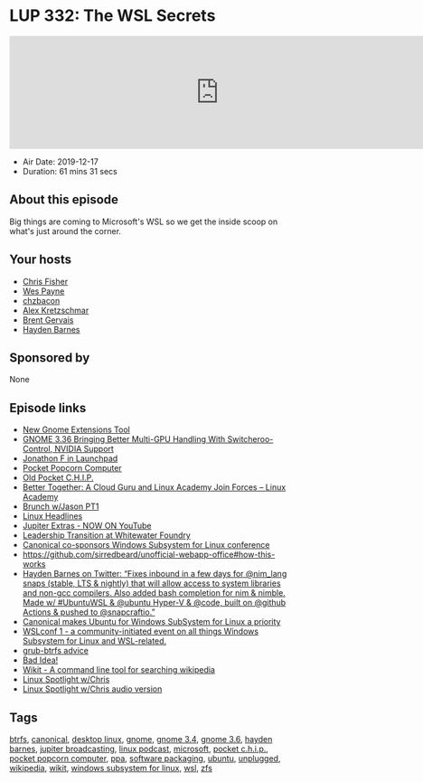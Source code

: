 # LUP 332: The WSL Secrets

<iframe src="https://player.fireside.fm/v2/RUkczH-V+yJ1oXLrF?theme=dark" width="740" height="200" frameborder="0" scrolling="no"></iframe>

* Air Date: 2019-12-17
* Duration: 61 mins 31 secs

## About this episode

Big things are coming to Microsoft's WSL so we get the inside scoop on what's just around the corner.

## Your hosts
* [Chris Fisher](https://linuxunplugged.com/hosts/chrislas)
* [Wes Payne](https://linuxunplugged.com/hosts/wes)
* [chzbacon](https://linuxunplugged.com/hosts/chzbacon)
* [Alex Kretzschmar](https://linuxunplugged.com/guests/alexktz)
* [Brent Gervais](https://linuxunplugged.com/guests/brentgervais)
* [Hayden Barnes](https://linuxunplugged.com/guests/haydenbarnes)

## Sponsored by

None



## Episode links

  * [New Gnome Extensions Tool](https://blogs.gnome.org/shell-dev/2019/11/22/a-review-of-gnome-shell-mutter-3-34/ "New Gnome Extensions Tool")
  * [GNOME 3.36 Bringing Better Multi-GPU Handling With Switcheroo-Control, NVIDIA Support](https://www.phoronix.com/scan.php?page=news_item&px=GNOME-3.36-Better-Dual-GPU "GNOME 3.36 Bringing Better Multi-GPU Handling With Switcheroo-Control, NVIDIA Support")
  * [Jonathon F in Launchpad](https://launchpad.net/~jonathonf "Jonathon F in Launchpad")
  * [Pocket Popcorn Computer](https://pocket.popcorncomputer.com/ "Pocket Popcorn Computer")
  * [Old Pocket C.H.I.P.](https://shop.pocketchip.co/collections/frontpage/products/pocket-c-h-i-p-new "Old Pocket C.H.I.P.")
  * [Better Together: A Cloud Guru and Linux Academy Join Forces – Linux Academy](https://linuxacademy.com/news/press-release/acloudguru/ "Better Together: A Cloud Guru and Linux Academy Join Forces – Linux Academy")
  * [Brunch w/Jason PT1](https://extras.show/40 "Brunch w/Jason PT1")
  * [Linux Headlines](https://linuxheadlines.show/ "Linux Headlines")
  * [Jupiter Extras - NOW ON YouTube](https://www.youtube.com/channel/UCkZKIGkCwEVupUDmVs3cRXA/videos "Jupiter Extras - NOW ON YouTube")
  * [Leadership Transition at Whitewater Foundry](https://www.whitewaterfoundry.com/blog/2019/10/6/transition-at-whitewater-foundry "Leadership Transition at Whitewater Foundry")
  * [Canonical co-sponsors Windows Subsystem for Linux conference](https://www.zdnet.com/article/canonical-co-sponsors-windows-subsystem-for-linux-conference/ "Canonical co-sponsors Windows Subsystem for Linux conference")
  * <https://github.com/sirredbeard/unofficial-webapp-office#how-this-works>
  * [Hayden Barnes on Twitter: “Fixes inbound in a few days for @nim_lang snaps (stable, LTS & nightly) that will allow access to system libraries and non-gcc compilers. Also added bash completion for nim & nimble. Made w/ #UbuntuWSL & @ubuntu Hyper-V & @code, built on @github Actions & pushed to @snapcraftio.”](https://twitter.com/unixterminal/status/1204522751974891526 "Hayden Barnes on Twitter: “Fixes inbound in a few days for @nim_lang snaps \(stable, LTS & nightly\) that will allow access to system libraries and non-gcc compilers. Also added bash completion for nim & nimble. Made w/ #UbuntuWSL & @ubuntu Hyper-V & @code, built on @github Actions & pushed to @snapcraftio.”")
  * [Canonical makes Ubuntu for Windows SubSystem for Linux a priority](https://www.zdnet.com/article/canonical-makes-ubuntu-for-windows-subsystem-for-linux-a-priority/ "Canonical makes Ubuntu for Windows SubSystem for Linux a priority")
  * [WSLconf 1 - a community-initiated event on all things Windows Subsystem for Linux and WSL-related.](https://www.wslconf.dev/ "WSLconf 1 - a community-initiated event on all things Windows Subsystem for Linux and WSL-related.")
  * [grub-btrfs advice](https://slexy.org/view/s21Q5YBFKj "grub-btrfs advice")
  * [Bad Idea!](https://www.reddit.com/r/linuxunplugged/comments/e98g0t/apt_install_archlinux_linux_unplugged/ "Bad Idea!")
  * [Wikit - A command line tool for searching wikipedia](https://github.com/KorySchneider/wikit "Wikit - A command line tool for searching wikipedia")
  * [Linux Spotlight w/Chris](https://www.youtube.com/watch?v=0eWfV8ZRnBw "Linux Spotlight w/Chris")
  * [Linux Spotlight w/Chris audio version](https://linuxspotlight.fireside.fm/ "Linux Spotlight w/Chris audio version")



## Tags

[btrfs](https://linuxunplugged.com/tags/btrfs), [canonical](https://linuxunplugged.com/tags/canonical), [desktop linux](https://linuxunplugged.com/tags/desktop%20linux), [gnome](https://linuxunplugged.com/tags/gnome), [gnome 3.4](https://linuxunplugged.com/tags/gnome%203.4), [gnome 3.6](https://linuxunplugged.com/tags/gnome%203.6), [hayden barnes](https://linuxunplugged.com/tags/hayden%20barnes), [jupiter broadcasting](https://linuxunplugged.com/tags/jupiter%20broadcasting), [linux podcast](https://linuxunplugged.com/tags/linux%20podcast), [microsoft](https://linuxunplugged.com/tags/microsoft), [pocket c.h.i.p.](https://linuxunplugged.com/tags/pocket%20c.h.i.p.), [pocket popcorn computer](https://linuxunplugged.com/tags/pocket%20popcorn%20computer), [ppa](https://linuxunplugged.com/tags/ppa), [software packaging](https://linuxunplugged.com/tags/software%20packaging), [ubuntu](https://linuxunplugged.com/tags/ubuntu), [unplugged](https://linuxunplugged.com/tags/unplugged), [wikipedia](https://linuxunplugged.com/tags/wikipedia), [wikit](https://linuxunplugged.com/tags/wikit), [windows subsystem for linux](https://linuxunplugged.com/tags/windows%20subsystem%20for%20linux), [wsl](https://linuxunplugged.com/tags/wsl), [zfs](https://linuxunplugged.com/tags/zfs)